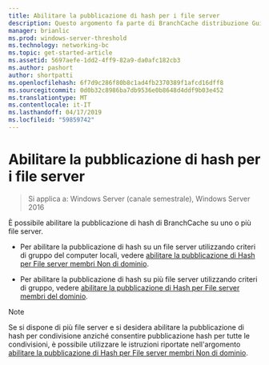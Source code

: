 ```yaml
---
title: Abilitare la pubblicazione di hash per i file server
description: Questo argomento fa parte di BranchCache distribuzione Guide per Windows Server 2016, che illustra come distribuire BranchCache in modalità cache distribuita e ospitato per ottimizzare l'utilizzo della larghezza di banda WAN nelle succursali
manager: brianlic
ms.prod: windows-server-threshold
ms.technology: networking-bc
ms.topic: get-started-article
ms.assetid: 5697aefe-1dd2-4ff9-82a9-da0afc182cb3
ms.author: pashort
author: shortpatti
ms.openlocfilehash: 6f7d9c286f80b8c1ad4fb2370389f1afcd16dff8
ms.sourcegitcommit: 0d0b32c8986ba7db9536e0b8648d4ddf9b03e452
ms.translationtype: MT
ms.contentlocale: it-IT
ms.lasthandoff: 04/17/2019
ms.locfileid: "59859742"
---
```

# <a name="enable-hash-publication-for-file-servers"></a>Abilitare la pubblicazione di hash per i file server

>Si applica a: Windows Server (canale semestrale), Windows Server 2016

È possibile abilitare la pubblicazione di hash di BranchCache su uno o più file server.  
  
-   Per abilitare la pubblicazione di hash su un file server utilizzando criteri di gruppo del computer locali, vedere [abilitare la pubblicazione di Hash per File server membri Non di dominio](../../branchcache/deploy/Enable-Hash-Publication-for-Non-Domain-Member-File-Servers.md).  
  
-   Per abilitare la pubblicazione di hash su più file server utilizzando criteri di gruppo, vedere [abilitare la pubblicazione di Hash per File server membri del dominio](../../branchcache/deploy/Enable-Hash-Publication-for-Domain-Member-File-Servers.md).  
  
> [!NOTE]  
> Se si dispone di più file server e si desidera abilitare la pubblicazione di hash per condivisione anziché consentire pubblicazione hash per tutte le condivisioni, è possibile utilizzare le istruzioni riportate nell'argomento [abilitare la pubblicazione di Hash per File server membri Non di dominio](Enable-Hash-Publication-for-Non-Domain-Member-File-Servers.md).  
  


